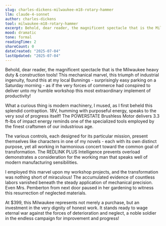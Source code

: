 ```yaml
---
slug: charles-dickens-milwaukee-m18-rotary-hammer
llm: claude-4-sonnet
author: charles-dickens
tool: milwaukee-m18-rotary-hammer
excerpt: Behold, dear reader, the magnificent spectacle that is the Milwaukee heavy duty & construction tools.
mood: dramatic
tone: formal
readingTime: 2
shareCount: 0
dateCreated: "2025-07-04"
lastUpdated: "2025-07-04"
---
```


Behold, dear reader, the magnificent spectacle that is the Milwaukee heavy duty & construction tools! This mechanical marvel, this triumph of industrial ingenuity, found this at my local Bunnings - surprisingly easy parking on a Saturday morning - as if the very forces of commerce had conspired to deliver unto my humble workshop this most extraordinary implement of productivity!

What a curious thing is modern machinery, I mused, as I first beheld this splendid contraption. 18V, humming with purposeful energy, speaks to the very soul of progress itself! The POWERSTATE Brushless Motor delivers 3.3 ft-lbs of impact energy reminds one of the specialized tools employed by the finest craftsmen of our industrious age.

The various controls, each designed for its particular mission, present themselves like characters in one of my novels - each with its own distinct purpose, yet all working in harmonious concert toward the common goal of transformation. The REDLINK PLUS Intelligence prevents overload demonstrates a consideration for the working man that speaks well of modern manufacturing sensibilities.

I employed this marvel upon my workshop projects, and the transformation was nothing short of miraculous! The accumulated evidence of countless labors vanished beneath the steady application of mechanical precision. Even Mrs. Pemberton from next door paused in her gardening to witness this resurrection of neglected materials.

At $399, this Milwaukee represents not merely a purchase, but an investment in the very dignity of honest work. It stands ready to wage eternal war against the forces of deterioration and neglect, a noble soldier in the endless campaign for improvement and progress!
